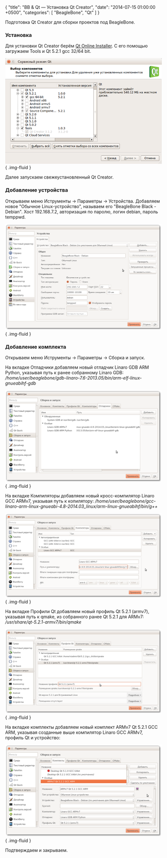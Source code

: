 {
  "title": "BB & Qt — Установка Qt Creator",
  "date": "2014-07-15 01:00:00 +0500",
  "categories": [ "BeagleBone", "Qt" ]
}

Подготовка Qt Creator для сборки проектов под BeagleBone.
<!-- more -->

### Установка
Для установки Qt Creator берём [Qt Online Installer](http://qt-project.org/downloads). С его помощью загружаем Tools и Qt 5.2.1 gcc 32/64 bit.

![qt-maintenance-tool](assets/images/posts/2014/07/15/bb-and-qt-setup-qt-creator-1.png){ .img-fluid }


Далее запускаем свежеустановленный Qt Creator.

### Добавление устройства
Открываем меню Иструменты -> Параметры -> Устройства.
Добавляем новое "Обычное Linux-устройство", называем его "BeagleBone Black - Debian".
Хост 192.168.7.2, авторизация по паролю, логин debian, пароль temppwd.

![device](assets/images/posts/2014/07/15/bb-and-qt-setup-qt-creator-2.png){ .img-fluid }

### Добавление комплекта
Открываем меню Иструменты -> Параметры -> Сборка и запуск.

На вкладке Отладчики добавляем новый отладчик Linaro GDB ARM Python, указывая путь к ранее собранному Linaro GDB:
<i>/home/user/beaglebone/gdb-linaro-7.6-2013.05/bin/arm-elf-linux-gnueabihf-gdb</i>

![gdb](assets/images/posts/2014/07/15/bb-and-qt-setup-qt-creator-3.png){ .img-fluid }

На вкладке Компиляторы добавляем новый кросс-компилятор Linaro GCC ARMv7, указывая путь к копилятору:
<i>/home/user/beaglebone/gcc-linaro-arm-linux-gnueabi-4.8-2014.03_linux/arm-linux-gnueabihf/bin/g++</i>

![compiler](assets/images/posts/2014/07/15/bb-and-qt-setup-qt-creator-4.png){ .img-fluid }

На вкладке Профили Qt добавляем новый профиль Qt 5.2.1 (armv7), указывая путь к qmake, из собранного ранее Qt 5.2.1 для ARMv7:
<i>/usr/share/qt-5.2.1-armv7/bin/qmake</i>

![profile](assets/images/posts/2014/07/15/bb-and-qt-setup-qt-creator-5.png){ .img-fluid }

На вкладке комплекты добавляем новый комплект ARMv7 Qt 5.2.1 GCC ARM, указывая созданные выше компилятор Linaro GCC ARMv7, профиль Qt и устройство:

![kit](assets/images/posts/2014/07/15/bb-and-qt-setup-qt-creator-6.png){ .img-fluid }

Подтверждаем и закрываем.
